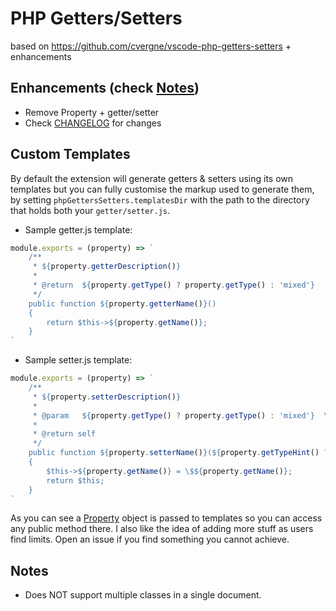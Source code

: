 # PHP Getters/Setters

based on https://github.com/cvergne/vscode-php-getters-setters + enhancements

## Enhancements (check [Notes](#notes))

* Remove Property + getter/setter
* Check [CHANGELOG](CHANGELOG.md) for changes

## Custom Templates

By default the extension will generate getters & setters using its own templates but you can fully customise the markup used to generate them,
by setting `phpGettersSetters.templatesDir` with the path to the directory that holds both your `getter/setter.js`.

- Sample getter.js template:

```js
module.exports = (property) => `
    /**
     * ${property.getterDescription()}
     *
     * @return  ${property.getType() ? property.getType() : 'mixed'}
     */
    public function ${property.getterName()}()
    {
        return $this->${property.getName()};
    }
`
```

- Sample setter.js template:

```js
module.exports = (property) => `
    /**
     * ${property.setterDescription()}
     *
     * @param   ${property.getType() ? property.getType() : 'mixed'}  \$${property.getName()}  ${property.getDescription() ? property.getDescription() : ''}
     *
     * @return self
     */
    public function ${property.setterName()}(${property.getTypeHint() ? property.getTypeHint() + ' ' : '' }\$${property.getName()})
    {
        $this->${property.getName()} = \$${property.getName()};
        return $this;
    }
`
```

As you can see a [Property](src/Contracts/Property.ts) object is passed to templates so you can access any public method there. I also like the idea of adding more stuff as users find limits. Open an issue if you find something you cannot achieve.

## Notes

- Does NOT support multiple classes in a single document.

